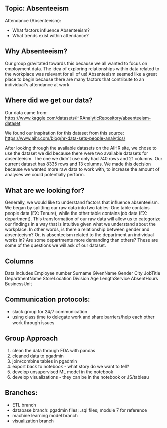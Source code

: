 ## Topic: Absenteeism
Attendance (Absenteeism): 
- What factors influence Absenteeism? 
- What trends exist within attendance?

## Why Absenteeism?
Our group gravitated towards this because we all wanted to focus on employment data. The idea of exploring relationships within data related to the workplace was relevant for all of us! Absenteeism seemed like a great place to begin because there are many factors that contribute to an individual's attendance at work.

## Where did we get our data?
Our data came from: 
https://www.kaggle.com/datasets/HRAnalyticRepository/absenteeism-dataset

We found our inspiration for this dataset from this source:
https://www.aihr.com/blog/hr-data-sets-people-analytics/

After looking through the available datasets on the AIHR site, we chose to use the dataset we did because there were two available datasets for absenteeism. The one we didn't use only had 740 rows and 21 columns. Our current dataset has 8335 rows and 13 columns. We made this decision because we wanted more raw data to work with, to increase the amount of analyses we could potentially perform.

## What are we looking for?
Generally, we would like to understand factors that influence absenteeism. We began by splitting our raw data into two tables: One table contains people data (EX: Tenure), while the other table contains job data (EX: department). This transformation of our raw data will allow us to categorize our findings in a way that is intuitive given what we understand about the workplace. In other words, is there a relationship between gender and absenteeism? Or, is absenteeism related to the department an individual works in? Are some departments more demanding than others? These are some of the questions we will ask of our dataset.

## Columns
Data includes
Employee number
Surname
GivenName
Gender
City
JobTitle
DepartmentName
StoreLocation
Division
Age
LengthService
AbsentHours
BusinessUnit

## Communication protocols:
- slack group for 24/7 communication
- using class time to delegate work and share barriers/help each other work through issues

## Group Approach
1. clean the data through EDA with pandas
2. cleaned data to pgadmin
3. join/combine tables in pgadmin
4. export back to notebook - what story do we want to tell?
5. develop unsupervised ML model in the notebook
6. develop visualizations - they can be in the notebook or JS/tableau

## Branches:
- ETL branch
- database branch: pgadmin files; .sql files; module 7 for reference
- machine learning model branch
- visualization branch



